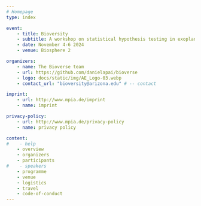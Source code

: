 ```yaml
---
# Homepage
type: index

event:
    - title: Bioversity
    - subtitle: A workshop on statistical hypothesis testing in exoplanet science 
    - date: November 4-6 2024
    - venue: Biosphere 2 

organizers:
    - name: The Bioverse team 
    - url: https://github.com/danielapai/bioverse
    - logo: docs/static/img/AE_Logo-03.webp
    - contact_url: "bioversity@arizona.edu" # -- contact

imprint:
    - url: http://www.mpia.de/imprint
    - name: imprint

privacy-policy:
    - url: http://www.mpia.de/privacy-policy
    - name: privacy policy

content:
#    - help
    - overview
    - organizers
    - participants
#    - speakers
    - programme
    - venue
    - logistics
    - travel
    - code-of-conduct
---
```

